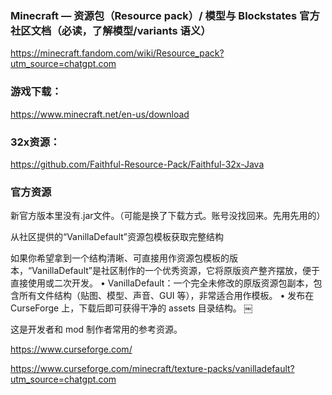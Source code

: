 
### Minecraft — 资源包（Resource pack）/ 模型与 Blockstates 官方社区文档（必读，了解模型/variants 语义）
https://minecraft.fandom.com/wiki/Resource_pack?utm_source=chatgpt.com


### 游戏下载：
https://www.minecraft.net/en-us/download


### 32x资源：
https://github.com/Faithful-Resource-Pack/Faithful-32x-Java



### 官方资源
新官方版本里没有.jar文件。（可能是换了下载方式。账号没找回来。先用先用的） 


从社区提供的“VanillaDefault”资源包模板获取完整结构

如果你希望拿到一个结构清晰、可直接用作资源包模板的版本，“VanillaDefault”是社区制作的一个优秀资源，它将原版资产整齐摆放，便于直接使用或二次开发。
	•	VanillaDefault：一个完全未修改的原版资源包副本，包含所有文件结构（贴图、模型、声音、GUI 等），非常适合用作模板。
	•	发布在 CurseForge 上，下载后即可获得干净的 assets 目录结构。 ￼

这是开发者和 mod 制作者常用的参考资源。

https://www.curseforge.com/

https://www.curseforge.com/minecraft/texture-packs/vanilladefault?utm_source=chatgpt.com
